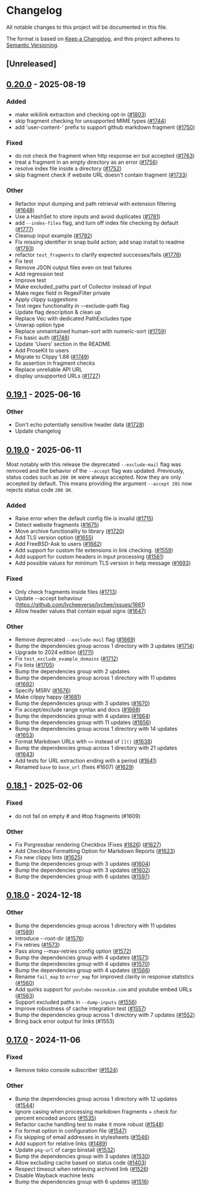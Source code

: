 # Changelog

All notable changes to this project will be documented in this file.

The format is based on [Keep a Changelog](https://keepachangelog.com/en/1.0.0/),
and this project adheres to [Semantic Versioning](https://semver.org/spec/v2.0.0.html).

## [Unreleased]

## [0.20.0](https://github.com/lycheeverse/lychee/compare/lychee-v0.19.1...lychee-v0.20.0) - 2025-08-19

### Added

- make wikilink extraction and checking opt-in ([#1803](https://github.com/lycheeverse/lychee/pull/1803))
- skip fragment checking for unsupported MIME types ([#1744](https://github.com/lycheeverse/lychee/pull/1744))
- add 'user-content-' prefix to support github markdown fragment ([#1750](https://github.com/lycheeverse/lychee/pull/1750))

### Fixed

- do not check the fragment when http response err but accepted ([#1763](https://github.com/lycheeverse/lychee/pull/1763))
- treat a fragment in an empty directory as an error ([#1756](https://github.com/lycheeverse/lychee/pull/1756))
- resolve index file inside a directory ([#1752](https://github.com/lycheeverse/lychee/pull/1752))
- skip fragment check if website URL doesn't contain fragment ([#1733](https://github.com/lycheeverse/lychee/pull/1733))

### Other

- Refactor input dumping and path retrieval with extension filtering ([#1648](https://github.com/lycheeverse/lychee/pull/1648))
- Use a HashSet to store inputs and avoid duplicates ([#1781](https://github.com/lycheeverse/lychee/pull/1781))
- add `--index-files` flag, and turn off index file checking by default ([#1777](https://github.com/lycheeverse/lychee/pull/1777))
- Cleanup input example ([#1792](https://github.com/lycheeverse/lychee/pull/1792))
- FIx missing identifier in snap build action; add snap install to readme ([#1793](https://github.com/lycheeverse/lychee/pull/1793))
- refactor `test_fragments` to clarify expected successes/fails ([#1776](https://github.com/lycheeverse/lychee/pull/1776))
- Fix test
- Remove JSON output files even on test failures
- Add regression test
- Improve test
- Make excluded_paths part of Collector instead of Input
- Make regex field in RegexFilter private
- Apply clippy suggestions
- Test regex functionality in --exclude-path flag
- Update flag description & clean up
- Replace Vec<PathBuf> with dedicated PathExcludes type
- Unwrap option type
- Replace unmaintained human-sort with numeric-sort ([#1759](https://github.com/lycheeverse/lychee/pull/1759))
- Fix basic auth ([#1748](https://github.com/lycheeverse/lychee/pull/1748))
- Update 'Users' section in the README
- Add ProseKit to users
- Migrate to Clippy 1.88 ([#1749](https://github.com/lycheeverse/lychee/pull/1749))
- fix assertion in fragment checks
- Replace unreliable API URL
- display unsupported URLs ([#1727](https://github.com/lycheeverse/lychee/pull/1727))

## [0.19.1](https://github.com/lycheeverse/lychee/compare/lychee-v0.19.0...lychee-v0.19.1) - 2025-06-16

### Other

- Don't echo potentially sensitive header data ([#1728](https://github.com/lycheeverse/lychee/pull/1728))
- Update changelog

## [0.19.0](https://github.com/lycheeverse/lychee/compare/lychee-v0.18.1...lychee-v0.19.0) - 2025-06-11

Most notably with this release the deprecated `--exclude-mail` flag was removed and the behavior of the `--accept` flag was updated. Previously, status codes such as `200 OK` were always accepted. Now they are only accepted by default. This means providing the argument `--accept 201` now rejects status code `200 OK`.

### Added

- Raise error when the default config file is invalid ([#1715](https://github.com/lycheeverse/lychee/pull/1715))
- Detect website fragments ([#1675](https://github.com/lycheeverse/lychee/pull/1675))
- Move archive functionality to library ([#1720](https://github.com/lycheeverse/lychee/pull/1720))
- Add TLS version option ([#1655](https://github.com/lycheeverse/lychee/pull/1655))
- Add FreeBSD-Ask to users ([#1662](https://github.com/lycheeverse/lychee/pull/1662))
- Add support for custom file extensions in link checking. ([#1559](https://github.com/lycheeverse/lychee/pull/1559))
- Add support for custom headers in input processing ([#1561](https://github.com/lycheeverse/lychee/pull/1561))
- Add possible values for minimum TLS version in help message ([#1693](https://github.com/lycheeverse/lychee/pull/1693))

### Fixed

- Only check fragments inside files ([#1713](https://github.com/lycheeverse/lychee/pull/1713))
- Update --accept behaviour (https://github.com/lycheeverse/lychee/issues/1661)
- Allow header values that contain equal signs ([#1647](https://github.com/lycheeverse/lychee/pull/1647))

### Other

- Remove deprecated `--exclude-mail` flag ([#1669](https://github.com/lycheeverse/lychee/issues/1669))
- Bump the dependencies group across 1 directory with 3 updates ([#1714](https://github.com/lycheeverse/lychee/pull/1714))
- Upgrade to 2024 edition ([#1711](https://github.com/lycheeverse/lychee/pull/1711))
- Fix `test_exclude_example_domains` ([#1712](https://github.com/lycheeverse/lychee/pull/1712))
- Fix lints ([#1705](https://github.com/lycheeverse/lychee/pull/1705))
- Bump the dependencies group with 2 updates
- Bump the dependencies group across 1 directory with 11 updates ([#1692](https://github.com/lycheeverse/lychee/pull/1692))
- Specify MSRV ([#1676](https://github.com/lycheeverse/lychee/pull/1676))
- Make clippy happy ([#1681](https://github.com/lycheeverse/lychee/pull/1681))
- Bump the dependencies group with 3 updates ([#1670](https://github.com/lycheeverse/lychee/pull/1670))
- Fix accept/exclude range syntax and docs ([#1668](https://github.com/lycheeverse/lychee/pull/1668))
- Bump the dependencies group with 4 updates ([#1664](https://github.com/lycheeverse/lychee/pull/1664))
- Bump the dependencies group with 11 updates ([#1656](https://github.com/lycheeverse/lychee/pull/1656))
- Bump the dependencies group across 1 directory with 14 updates ([#1653](https://github.com/lycheeverse/lychee/pull/1653))
- Format Markdown URLs with `<>` instead of `[]()` ([#1638](https://github.com/lycheeverse/lychee/pull/1638))
- Bump the dependencies group across 1 directory with 21 updates ([#1643](https://github.com/lycheeverse/lychee/pull/1643))
- Add tests for URL extraction ending with a period ([#1641](https://github.com/lycheeverse/lychee/pull/1641))
- Renamed `base` to `base_url` (fixes #1607) ([#1629](https://github.com/lycheeverse/lychee/pull/1629))

## [0.18.1](https://github.com/lycheeverse/lychee/compare/lychee-v0.18.0...lychee-v0.18.1) - 2025-02-06

### Fixed

- do not fail on empty # and #top fragments (#1609)

### Other

- Fix Porgressbar rendering Checkbox (Fixes [#1626](https://github.com/lycheeverse/lychee/pull/1626)) ([#1627](https://github.com/lycheeverse/lychee/pull/1627))
- Add Checkbox Formatting Option for Markdown Reports ([#1623](https://github.com/lycheeverse/lychee/pull/1623))
- Fix new clippy lints ([#1625](https://github.com/lycheeverse/lychee/pull/1625))
- Bump the dependencies group with 3 updates ([#1604](https://github.com/lycheeverse/lychee/pull/1604))
- Bump the dependencies group with 3 updates ([#1602](https://github.com/lycheeverse/lychee/pull/1602))
- Bump the dependencies group with 6 updates ([#1597](https://github.com/lycheeverse/lychee/pull/1597))

## [0.18.0](https://github.com/lycheeverse/lychee/compare/lychee-v0.17.0...lychee-v0.18.0) - 2024-12-18

### Other

- Bump the dependencies group across 1 directory with 11 updates ([#1589](https://github.com/lycheeverse/lychee/pull/1589))
- Introduce --root-dir ([#1576](https://github.com/lycheeverse/lychee/pull/1576))
- Fix retries ([#1573](https://github.com/lycheeverse/lychee/pull/1573))
- Pass along --max-retries config option ([#1572](https://github.com/lycheeverse/lychee/pull/1572))
- Bump the dependencies group with 4 updates ([#1571](https://github.com/lycheeverse/lychee/pull/1571))
- Bump the dependencies group with 4 updates ([#1570](https://github.com/lycheeverse/lychee/pull/1570))
- Bump the dependencies group with 4 updates ([#1566](https://github.com/lycheeverse/lychee/pull/1566))
- Rename `fail_map` to `error_map` for improved clarity in response statistics ([#1560](https://github.com/lycheeverse/lychee/pull/1560))
- Add quirks support for `youtube-nocookie.com` and youtube embed URLs ([#1563](https://github.com/lycheeverse/lychee/pull/1563))
- Support excluded paths in `--dump-inputs` ([#1556](https://github.com/lycheeverse/lychee/pull/1556))
- Improve robustness of cache integration test ([#1557](https://github.com/lycheeverse/lychee/pull/1557))
- Bump the dependencies group across 1 directory with 7 updates ([#1552](https://github.com/lycheeverse/lychee/pull/1552))
- Bring back error output for links (#1553)

## [0.17.0](https://github.com/lycheeverse/lychee/compare/lychee-v0.16.1...lychee-v0.17.0) - 2024-11-06

### Fixed

- Remove tokio console subscriber ([#1524](https://github.com/lycheeverse/lychee/pull/1524))

### Other

- Bump the dependencies group across 1 directory with 12 updates ([#1544](https://github.com/lycheeverse/lychee/pull/1544))
- Ignore casing when processing markdown fragments + check for percent encoded ancors ([#1535](https://github.com/lycheeverse/lychee/pull/1535))
- Refactor cache handling test to make it more robust ([#1548](https://github.com/lycheeverse/lychee/pull/1548))
- Fix format option in configuration file ([#1547](https://github.com/lycheeverse/lychee/pull/1547))
- Fix skipping of email addresses in stylesheets ([#1546](https://github.com/lycheeverse/lychee/pull/1546))
- Add support for relative links ([#1489](https://github.com/lycheeverse/lychee/pull/1489))
- Update `pkg-url` of cargo binstall ([#1532](https://github.com/lycheeverse/lychee/pull/1532))
- Bump the dependencies group with 3 updates ([#1530](https://github.com/lycheeverse/lychee/pull/1530))
- Allow excluding cache based on status code ([#1403](https://github.com/lycheeverse/lychee/pull/1403))
- Respect timeout when retrieving archived link ([#1526](https://github.com/lycheeverse/lychee/pull/1526))
- Disable Wayback machine tests
- Bump the dependencies group with 6 updates ([#1516](https://github.com/lycheeverse/lychee/pull/1516))

